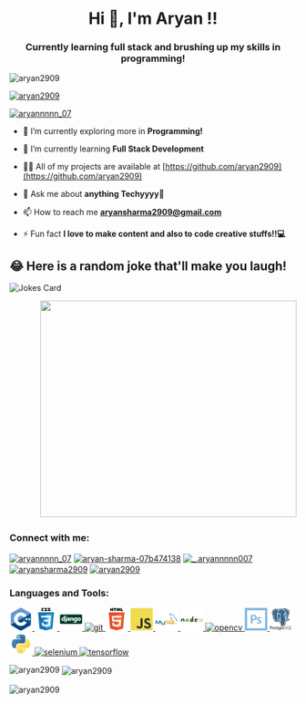 <h1 align="center">Hi 👋, I'm Aryan !!</h1>
<h3 align="center">Currently learning full stack and brushing up my skills in programming!</h3>

<p align="left"> <img src="https://komarev.com/ghpvc/?username=aryan2909&label=Profile%20views&color=0e75b6&style=flat" alt="aryan2909" /> </p>

<p align="left"> <a href="https://github.com/ryo-ma/github-profile-trophy"><img src="https://github-profile-trophy.vercel.app/?username=aryan2909" alt="aryan2909" /></a> </p>

<p align="left"> <a href="https://twitter.com/aryannnnn_07" target="blank"><img src="https://img.shields.io/twitter/follow/aryannnnn_07?logo=twitter&style=for-the-badge" alt="aryannnnn_07" /></a> </p>

- 🔭 I’m currently exploring more in **Programming!**

- 🌱 I’m currently learning **Full Stack Development**

- 👨‍💻 All of my projects are available at [https://github.com/aryan2909](https://github.com/aryan2909)

- 💬 Ask me about **anything Techyyyy🤖**

- 📫 How to reach me **aryansharma2909@gmail.com**

- ⚡ Fun fact **I love to make content and also to code creative stuffs!!💻**
## 😂 Here is a random joke that'll make you laugh!
![Jokes Card](https://readme-jokes.vercel.app/api)
<p align="right"><img src="https://cdn.edu.buncee.com/rackspace/bnc-assets/animations/b7b0e81603cc2b33d502bb8e6280c096/859/1428011701_wavesbyyuki_01.gif" height="380" width="450" ></img></p>

<h3 align="left">Connect with me:</h3>
<p align="left">
<a href="https://twitter.com/aryannnnn_07" target="blank"><img align="center" src="https://raw.githubusercontent.com/rahuldkjain/github-profile-readme-generator/master/src/images/icons/Social/twitter.svg" alt="aryannnnn_07" height="30" width="40" /></a>
<a href="https://linkedin.com/in/aryan-sharma-07b474138" target="blank"><img align="center" src="https://raw.githubusercontent.com/rahuldkjain/github-profile-readme-generator/master/src/images/icons/Social/linked-in-alt.svg" alt="aryan-sharma-07b474138" height="30" width="40" /></a>
<a href="https://instagram.com/_.aryannnnn007" target="blank"><img align="center" src="https://raw.githubusercontent.com/rahuldkjain/github-profile-readme-generator/master/src/images/icons/Social/instagram.svg" alt="_.aryannnnn007" height="30" width="40" /></a>
<a href="https://codeforces.com/profile/aryansharma2909" target="blank"><img align="center" src="https://cdn.jsdelivr.net/npm/simple-icons@3.0.1/icons/codeforces.svg" alt="aryansharma2909" height="30" width="40" /></a>
<a href="https://www.leetcode.com/aryan2909" target="blank"><img align="center" src="https://raw.githubusercontent.com/rahuldkjain/github-profile-readme-generator/master/src/images/icons/Social/leet-code.svg" alt="aryan2909" height="30" width="40" /></a>
</p>

<h3 align="left">Languages and Tools:</h3>
<p align="left"> <a href="https://www.w3schools.com/cpp/" target="_blank"> <img src="https://raw.githubusercontent.com/devicons/devicon/master/icons/cplusplus/cplusplus-original.svg" alt="cplusplus" width="40" height="40"/> </a> <a href="https://www.w3schools.com/css/" target="_blank"> <img src="https://raw.githubusercontent.com/devicons/devicon/master/icons/css3/css3-original-wordmark.svg" alt="css3" width="40" height="40"/> </a> <a href="https://www.djangoproject.com/" target="_blank"> <img src="https://raw.githubusercontent.com/devicons/devicon/master/icons/django/django-original.svg" alt="django" width="40" height="40"/> </a> <a href="https://git-scm.com/" target="_blank"> <img src="https://www.vectorlogo.zone/logos/git-scm/git-scm-icon.svg" alt="git" width="40" height="40"/> </a> <a href="https://www.w3.org/html/" target="_blank"> <img src="https://raw.githubusercontent.com/devicons/devicon/master/icons/html5/html5-original-wordmark.svg" alt="html5" width="40" height="40"/> </a> <a href="https://developer.mozilla.org/en-US/docs/Web/JavaScript" target="_blank"> <img src="https://raw.githubusercontent.com/devicons/devicon/master/icons/javascript/javascript-original.svg" alt="javascript" width="40" height="40"/> </a> <a href="https://www.mysql.com/" target="_blank"> <img src="https://raw.githubusercontent.com/devicons/devicon/master/icons/mysql/mysql-original-wordmark.svg" alt="mysql" width="40" height="40"/> </a> <a href="https://nodejs.org" target="_blank"> <img src="https://raw.githubusercontent.com/devicons/devicon/master/icons/nodejs/nodejs-original-wordmark.svg" alt="nodejs" width="40" height="40"/> </a> <a href="https://opencv.org/" target="_blank"> <img src="https://www.vectorlogo.zone/logos/opencv/opencv-icon.svg" alt="opencv" width="40" height="40"/> </a> <a href="https://www.photoshop.com/en" target="_blank"> <img src="https://raw.githubusercontent.com/devicons/devicon/master/icons/photoshop/photoshop-line.svg" alt="photoshop" width="40" height="40"/> </a> <a href="https://www.postgresql.org" target="_blank"> <img src="https://raw.githubusercontent.com/devicons/devicon/master/icons/postgresql/postgresql-original-wordmark.svg" alt="postgresql" width="40" height="40"/> </a> <a href="https://www.python.org" target="_blank"> <img src="https://raw.githubusercontent.com/devicons/devicon/master/icons/python/python-original.svg" alt="python" width="40" height="40"/> </a> <a href="https://www.selenium.dev" target="_blank"> <img src="https://raw.githubusercontent.com/detain/svg-logos/780f25886640cef088af994181646db2f6b1a3f8/svg/selenium-logo.svg" alt="selenium" width="40" height="40"/> </a> <a href="https://www.tensorflow.org" target="_blank"> <img src="https://www.vectorlogo.zone/logos/tensorflow/tensorflow-icon.svg" alt="tensorflow" width="40" height="40"/> </a> </p>

<p><img align="left" src="https://github-readme-stats.vercel.app/api/top-langs?username=aryan2909&show_icons=true&locale=en&layout=compact" alt="aryan2909" /></p>

<p>&nbsp;<img align="center" src="https://github-readme-stats.vercel.app/api?username=aryan2909&show_icons=true&locale=en" alt="aryan2909" /></p>

<p><img align="center" src="https://github-readme-streak-stats.herokuapp.com/?user=aryan2909&" alt="aryan2909" /></p>


